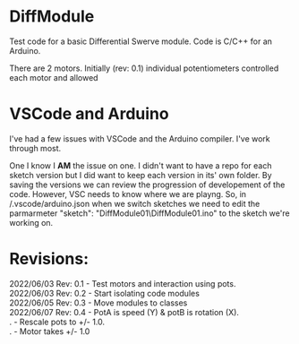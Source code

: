 # DiffModule
Test code for a basic Differential Swerve module.  Code is C/C++ for an Arduino.

There are 2 motors.  Initially (rev: 0.1) individual potentiometers controlled each motor and allowed 

# VSCode and Arduino
I've had a few issues with VSCode and the Arduino compiler.  I've work through most.

One I know I <b>AM</b> the issue on one.  I didn't want to have a repo for each sketch version but I did want to keep each version in its' own folder.  By saving the versions we can review the progression of developement of the code.  However, VSC needs to know where we are playng.  So, in /.vscode/arduino.json when we switch sketches we need to edit the parmarmeter "sketch": "DiffModule01\\DiffModule01.ino" to the sketch we're working on.

# Revisions:
2022/06/03 Rev: 0.1 - Test motors and interaction using pots.  
2022/06/03 Rev: 0.2 - Start isolating code modules  
2022/06/05 Rev: 0.3 - Move modules to classes  
2022/06/07 Rev: 0.4 - PotA is speed (Y) & potB is rotation (X).    
.                   - Rescale pots to +/- 1.0.  
.                   - Motor takes +/- 1.0
